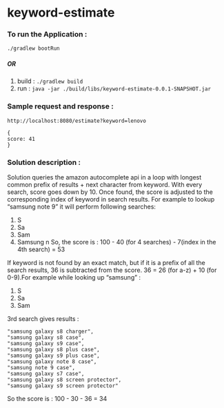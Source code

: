 # keyword-estimate

### To run the Application :
  ```./gradlew bootRun```
##### OR
1. build : ```./gradlew build ``` 
2. run : ```java -jar ./build/libs/keyword-estimate-0.0.1-SNAPSHOT.jar```

### Sample request and response :
```http://localhost:8080/estimate?keyword=lenovo```
```
{
score: 41
}
```

### Solution description :
Solution queries the amazon autocomplete api in a loop with longest common prefix of results + next character from keyword. With every search, score goes down by 10. Once found, the score is adjusted to the corresponding index of keyword in search results. For example to lookup “samsung note 9” it will perform following searches:
1. S
2. Sa
3. Sam
4. Samsung n
So, the score is : 100 - 40 (for 4 searches) - 7(index in the 4th search) = 53

If keyword is not found by an exact match, but if it is a prefix of all the search results, 36 is subtracted from the score. 36 = 26 (for a-z) + 10 (for 0-9).For example while looking up “samsung” :
1. S
2. Sa
3. Sam

3rd search gives results :
```
"samsung galaxy s8 charger",
"samsung galaxy s8 case",
"samsung galaxy s9 case",
"samsung galaxy s8 plus case",
"samsung galaxy s9 plus case",
"samsung galaxy note 8 case",
"samsung note 9 case",
"samsung galaxy s7 case",
"samsung galaxy s8 screen protector",
"samsung galaxy s9 screen protector"
```
So the score is : 100 - 30 - 36 = 34



